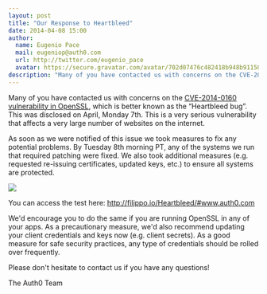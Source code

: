 ```yaml
---
layout: post
title: "Our Response to Heartbleed"
date: 2014-04-08 15:00
author:
  name: Eugenio Pace
  mail: eugeniop@auth0.com
  url: http://twitter.com/eugenio_pace
  avatar: https://secure.gravatar.com/avatar/702d07476c482418b948b911504137a5?s=60
description: "Many of you have contacted us with concerns on the CVE-2014-0160 vulnerability in OpenSSL, which is better known as the “Heartbleed bug”. This was disclosed"
---
```


Many of you have contacted us with concerns on the [CVE-2014-0160 vulnerability in OpenSSL](https://www.openssl.org/news/secadv_20140407.txt), which is better known as the “Heartbleed bug”. This was disclosed on April, Monday 7th. This is a very serious vulnerability that affects a very large number of websites on the internet.

<!-- more -->

As soon as we were notified of this issue we took measures to fix any potential problems. By Tuesday 8th morning PT, any of the systems we run that required patching were fixed. We also took additional measures (e.g. requested re-issuing certificates, updated keys, etc.) to ensure all systems are protected.

![](http://puu.sh/81qsu.png)

You can access the test here: http://filippo.io/Heartbleed/#www.auth0.com

We'd encourage you to do the same if you are running OpenSSL in any of your apps. As a precautionary measure, we'd also recommend updating your client credentials and keys now (e.g. client secrets). As a good measure for safe security practices, any type of credentials should be rolled over frequently.

Please don't hesitate to contact us if you have any questions!

The Auth0 Team
